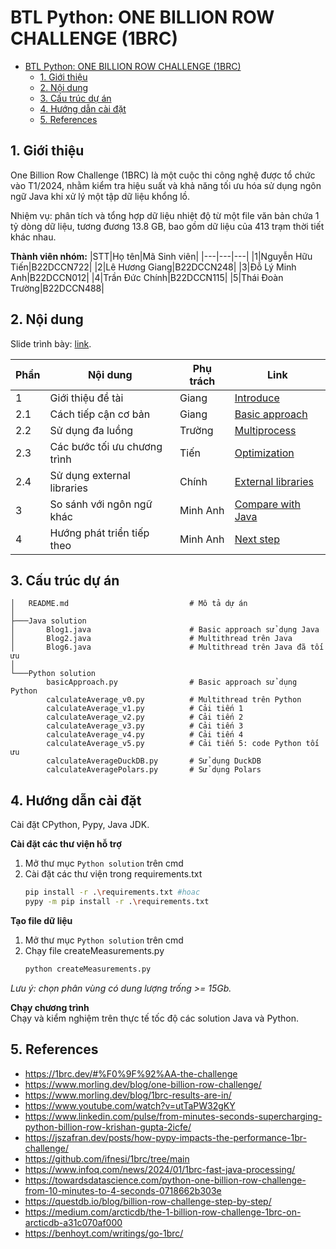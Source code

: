 # BTL Python: ONE BILLION ROW CHALLENGE (1BRC)

- [BTL Python: ONE BILLION ROW CHALLENGE (1BRC)](#btl-python-one-billion-row-challenge-1brc)
  - [1. Giới thiệu](#1-giới-thiệu)
  - [2. Nội dung](#2-nội-dung)
  - [3. Cấu trúc dự án](#3-cấu-trúc-dự-án)
  - [4. Hướng dẫn cài đặt](#4-hướng-dẫn-cài-đặt)
  - [5. References](#5-references)

## 1. Giới thiệu
One Billion Row Challenge (1BRC) là một cuộc thi công nghệ được tổ chức vào T1/2024, nhằm kiểm tra hiệu suất và khả năng tối ưu hóa sử dụng ngôn ngữ Java khi xử lý một tập dữ liệu khổng lồ.

Nhiệm vụ: phân tích và tổng hợp dữ liệu nhiệt độ từ một file văn bản chứa 1 tỷ dòng dữ liệu, tương đương 13.8 GB, bao gồm dữ liệu của 413 trạm thời tiết khác nhau.

**Thành viên nhóm:**
|STT|Họ tên|Mã Sinh viên|
|---|---|---|
|1|Nguyễn Hữu Tiến|B22DCCN722|
|2|Lê Hương Giang|B22DCCN248|
|3|Đỗ Lý Minh Anh|B22DCCN012|
|4|Trần Đức Chính|B22DCCN115|
|5|Thái Đoàn Trường|B22DCCN488|

## 2. Nội dung
Slide trình bày: [link](https://www.canva.com/design/DAGXOJcndbA/hmJ9pibEqPZkxi16XVDEmg/edit?utm_content=DAGXOJcndbA&utm_campaign=designshare&utm_medium=link2&utm_source=sharebutton).

|Phần|Nội dung|Phụ trách|Link|
|---|---|---|---|
|1|Giới thiệu đề tài|Giang|[Introduce](https://docs.google.com/document/d/1byyW0y2JiM_cmBuKfdakkTefFMRQGGc-xePNEp1soLk/edit?fbclid=IwZXh0bgNhZW0CMTEAAR3MdyGmkxiKTXUi2nq4YANsLmNNW9_rt_dY_jfyNqwqaqns-LhkL-Jyrzc_aem_W0tH850ptOlu-vzdfjo4tw&tab=t.0)|
|2.1|Cách tiếp cận cơ bản|Giang|[Basic approach](https://docs.google.com/document/d/1byyW0y2JiM_cmBuKfdakkTefFMRQGGc-xePNEp1soLk/edit?fbclid=IwZXh0bgNhZW0CMTEAAR3MdyGmkxiKTXUi2nq4YANsLmNNW9_rt_dY_jfyNqwqaqns-LhkL-Jyrzc_aem_W0tH850ptOlu-vzdfjo4tw&tab=t.0)|
|2.2|Sử dụng đa luồng|Trường|[Multiprocess](https://docs.google.com/document/d/15itUwXk6Wu21kn5Exbf-vWlZXGvgGRPtlX71cv8NJZs/edit?fbclid=IwZXh0bgNhZW0CMTEAAR3OKYUs9NWBc2pwzPvkzGNg6p_Ah21MgYZ9USLyWi3vnobu30Ud_P_HARg_aem_fyQo1di23I5EAJXl4gMElA&tab=t.0#heading=h.8350c5r69s8f)|
|2.3|Các bước tối ưu chương trình|Tiến|[Optimization](https://github.com/Hecker-Chuoi/BTL_Python/blob/main/doc/optimization.md)|
|2.4|Sử dụng external libraries|Chính|[External libraries](https://docs.google.com/document/d/1fDtjwv2iUcF5O6jBFLNuziNW98ejdb0dNir-Lngdi4s/edit?hl=vi&fbclid=IwZXh0bgNhZW0CMTEAAR0OGsz7sHU0MWY89ExOtUUUvEvRNqPz12eyQr0ZCb2IxbFQIxuxAomCm24_aem_z819w2sh61GrlC7tnLoY_A&tab=t.0#heading=h.sp7dwac2v0xv)|
|3|So sánh với ngôn ngữ khác|Minh Anh|[Compare with Java](https://docs.google.com/document/d/1DuAyR36lFnTOveXDlVqbo4V1YBjHtmGBKDTPDLbWxro/edit?fbclid=IwZXh0bgNhZW0CMTEAAR0hb9MFG6tFWUuFpcBdjfssB5oR9X0yKaNpyADcUnPNMmt3w_0mBuvta9o_aem_3N_QabSzVOq0SkvofigYzA&tab=t.0)|
|4|Hướng phát triển tiếp theo|Minh Anh|[Next step](https://docs.google.com/document/d/1DuAyR36lFnTOveXDlVqbo4V1YBjHtmGBKDTPDLbWxro/edit?fbclid=IwZXh0bgNhZW0CMTEAAR0hb9MFG6tFWUuFpcBdjfssB5oR9X0yKaNpyADcUnPNMmt3w_0mBuvta9o_aem_3N_QabSzVOq0SkvofigYzA&tab=t.0)|

## 3. Cấu trúc dự án
```plain text
│   README.md                           # Mô tả dự án
│
├───Java solution
│       Blog1.java                      # Basic approach sử dụng Java
│       Blog2.java                      # Multithread trên Java
│       Blog6.java                      # Multithread trên Java đã tối ưu
│
└───Python solution
        basicApproach.py                # Basic approach sử dụng Python
        calculateAverage_v0.py          # Multithread trên Python
        calculateAverage_v1.py          # Cải tiến 1
        calculateAverage_v2.py          # Cải tiến 2
        calculateAverage_v3.py          # Cải tiến 3
        calculateAverage_v4.py          # Cải tiến 4
        calculateAverage_v5.py          # Cải tiến 5: code Python tối ưu
        calculateAverageDuckDB.py       # Sử dụng DuckDB
        calculateAveragePolars.py       # Sử dụng Polars
```

## 4. Hướng dẫn cài đặt
Cài đặt CPython, Pypy, Java JDK.

**Cài đặt các thư viện hỗ trợ**
1. Mở thư mục `Python solution` trên cmd
2. Cài đặt các thư viện trong requirements.txt
    ```bash
    pip install -r .\requirements.txt #hoac
    pypy -m pip install -r .\requirements.txt
    ```

**Tạo file dữ liệu**
1. Mở thư mục `Python solution` trên cmd
2. Chạy file createMeasurements.py
    ```bash
    python createMeasurements.py
    ```
*Lưu ý: chọn phân vùng có dung lượng trống >= 15Gb.*

**Chạy chương trình**  
Chạy và kiểm nghiệm trên thực tế tốc độ các solution Java và Python.

## 5. References
* https://1brc.dev/#%F0%9F%92%AA-the-challenge  
* https://www.morling.dev/blog/one-billion-row-challenge/  
* https://www.morling.dev/blog/1brc-results-are-in/  
* https://www.youtube.com/watch?v=utTaPW32gKY  
* https://www.linkedin.com/pulse/from-minutes-seconds-supercharging-python-billion-row-krishan-gupta-2icfe/  
* https://jszafran.dev/posts/how-pypy-impacts-the-performance-1br-challenge/  
* https://github.com/ifnesi/1brc/tree/main  
* https://www.infoq.com/news/2024/01/1brc-fast-java-processing/  
* https://towardsdatascience.com/python-one-billion-row-challenge-from-10-minutes-to-4-seconds-0718662b303e  
* https://questdb.io/blog/billion-row-challenge-step-by-step/  
* https://medium.com/arcticdb/the-1-billion-row-challenge-1brc-on-arcticdb-a31c070af000  
* https://benhoyt.com/writings/go-1brc/  